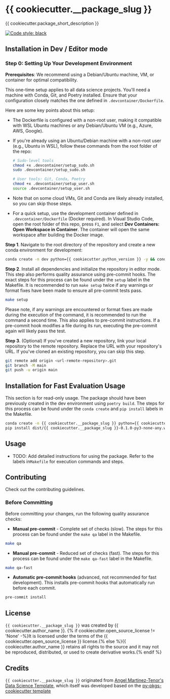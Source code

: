 # {{ cookiecutter.__package_slug }}

{{ cookiecutter.package_short_description }}

[![Code style: black](https://img.shields.io/badge/code%20style-black-000000.svg)](https://github.com/psf/black)<br>

## Installation in Dev / Editor mode

### Step 0: Setting Up Your Development Environment

**Prerequisites**: We recommend using a Debian/Ubuntu machine, VM, or container for optimal compatibility.

This one-time setup applies to all data science projects. You'll need a machine with Conda, Git, and Poetry installed. Ensure that your configuration closely matches the one defined in `.devcontainer/Dockerfile`.

Here are some key points about this setup:

- The Dockerfile is configured with a non-root user, making it compatible with WSL Ubuntu machines or any Debian/Ubuntu VM (e.g., Azure, AWS, Google).
- If you're already using an Ubuntu/Debian machine with a non-root user (e.g., Ubuntu in WSL), follow these commands from the root folder of the repo:

    ```bash
    # Sudo-level tools
    chmod +x .devcontainer/setup_sudo.sh
    sudo .devcontainer/setup_sudo.sh

    # User tools: Git, Conda, Poetry
    chmod +x .devcontainer/setup_user.sh
    source .devcontainer/setup_user.sh
    ```

- Note that on some cloud VMs, Git and Conda are likely already installed, so you can skip those steps.
- For a quick setup, use the development container defined in `.devcontainer/Dockerfile` (Docker required). In Visual Studio Code, open the root folder of this repo, press `F1`, and select **Dev Containers: Open Workspace in Container**. The container will open the same workspace after building the Docker image.


**Step 1**. Navigate to the root directory of the repository and create a new conda environment for development:

```bash
conda create -n dev python={{ cookiecutter.python_version }} -y && conda activate dev
```

**Step 2**. Install all dependencies and initialize the repository in editor mode. This step also performs quality assurance using pre-commit hooks. The exact steps for this process can be found under the `setup` label in the Makefile. It is recommended to run `make setup` twice if any warnings or format fixes have been made to ensure all pre-commit tests pass.

```bash
make setup
```
Please note, if any warnings are encountered or format fixes are made during the execution of the command, it is recommended to run the command a second time. This also applies to pre-commit instructions. If a pre-commit hook modifies a file during its run, executing the pre-commit again will likely pass the test.


**Step 3**. (Optional) If you've created a new repository, link your local repository to the remote repository. Replace the URL with your repository's URL. If you've cloned an existing repository, you can skip this step.

```bash
git remote add origin <url-remote-repository>.git
git branch -M main
git push -u origin main
```

## Installation for Fast Evaluation Usage

This section is for read-only usage. The package should have been previously created in the dev environment using `poetry build`. The steps for this process can be found under the `conda create` and `pip install` labels in the Makefile.

```bash
conda create -n {{ cookiecutter.__package_slug }} python={{ cookiecutter.python_version }} -y && conda activate {{ cookiecutter.__package_slug }}
pip install dist/{{ cookiecutter.__package_slug }}-0.1.0-py3-none-any.whl
```

## Usage

- TODO: Add detailed instructions for using the package. Refer to the  labels in`Makefile` for execution commands and steps.

## Contributing

Check out the contributing guidelines.

### Before Committing

Before committing your changes, run the following quality assurance checks:

- **Manual pre-commit** - Complete set of checks (slow). The steps for this process can be found under the `make qa` label in the Makefile.

```bash
make qa
```

- **Manual pre-commit** - Reduced set of checks (fast). The steps for this process can be found under the `make qa-fast` label in the Makefile.

```bash
make qa-fast
```

- **Automatic pre-commit hooks** (advanced, not recommended for fast development). This installs pre-commit hooks that automatically run before each commit.

```bash
pre-commit install
```

## License

`{{ cookiecutter.__package_slug }}` was created by {{ cookiecutter.author_name }}. {% if cookiecutter.open_source_license != 'None' -%}It is licensed under the terms of the {{ cookiecutter.open_source_license }} license.{% else %}{{ cookiecutter.author_name }} retains all rights to the source and it may not be reproduced, distributed, or used to create derivative works.{% endif %}

## Credits

`{{ cookiecutter.__package_slug }}` originated from [Angel Martinez-Tenor's Data Science Template](https://github.com/angelmtenor/ds-template), which itself was developed based on the [py-pkgs-cookiecutter template](https://github.com/py-pkgs/py-pkgs-cookiecutter)
